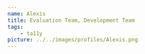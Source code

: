 ```yaml
---
name: Alexis
title: Evaluation Team, Development Team
tags:
    - ta11y
picture: ../../images/profiles/Alexis.png
---
```

